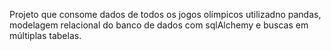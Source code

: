 Projeto que consome dados de todos os jogos olímpicos utilizadno pandas, modelagem relacional do banco de dados com sqlAlchemy e buscas em múltiplas tabelas.

